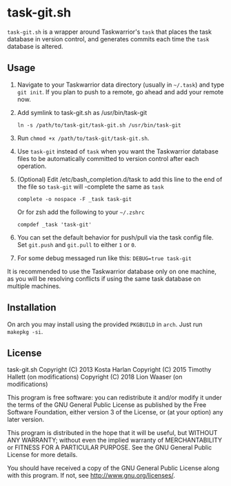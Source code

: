 # task-git.sh

`task-git.sh` is a wrapper around Taskwarrior's `task` that places the task
database in version control, and generates commits each time the `task` database
is altered.

## Usage

1. Navigate to your Taskwarrior data directory (usually in `~/.task`) and type `git init`. If you plan to push to a remote, go ahead and add your remote now.
2. Add symlink to task-git.sh as /usr/bin/task-git

    `ln -s /path/to/task-git/task-git.sh /usr/bin/task-git`

3. Run `chmod +x /path/to/task-git/task-git.sh`.
4. Use `task-git` instead of `task` when you want the Taskwarrior database files to be automatically committed to version control after each operation.
5. (Optional) Edit /etc/bash_completion.d/task to add this line to the end of the file so `task-git` will <TAB>-complete the same as `task`

    `complete -o nospace -F _task task-git`

   Or for zsh add the following to your `~/.zshrc`

   `compdef _task 'task-git'`

6. You can set the default behavior for push/pull via the task config file. Set `git.push` and `git.pull` to either `1` or `0`.
7. For some debug messaged run like this: `DEBUG=true task-git`

It is recommended to use the Taskwarrior database only on one machine, as you will be resolving conflicts if using the same task database on multiple machines.

## Installation

On arch you may install using the provided `PKGBUILD` in `arch`. Just run `makepkg -si`.

## License

task-git.sh
Copyright (C) 2013 Kosta Harlan
Copyright (C) 2015 Timothy Hallett (on modifications)
Copyright (C) 2018 Lion Waaser (on modifications)

This program is free software: you can redistribute it and/or modify
it under the terms of the GNU General Public License as published by
the Free Software Foundation, either version 3 of the License, or
(at your option) any later version.

This program is distributed in the hope that it will be useful,
but WITHOUT ANY WARRANTY; without even the implied warranty of
MERCHANTABILITY or FITNESS FOR A PARTICULAR PURPOSE.  See the
GNU General Public License for more details.

You should have received a copy of the GNU General Public License
along with this program.  If not, see <http://www.gnu.org/licenses/>.

